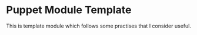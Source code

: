 Puppet Module Template
=======================

This is template module which follows some practises that I consider useful. 

